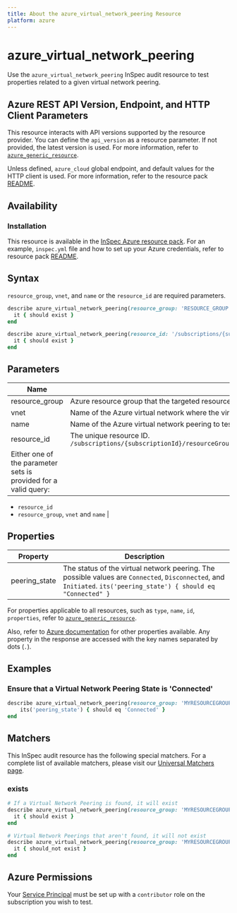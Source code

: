 ```yaml
---
title: About the azure_virtual_network_peering Resource
platform: azure
---
```


# azure_virtual_network_peering

Use the `azure_virtual_network_peering` InSpec audit resource to test properties related to a given virtual network peering.

## Azure REST API Version, Endpoint, and HTTP Client Parameters

This resource interacts with API versions supported by the resource provider. You can define the `api_version` as a resource parameter. If not provided, the latest version is used. For more information, refer to [`azure_generic_resource`](azure_generic_resource.md).

Unless defined, `azure_cloud` global endpoint, and default values for the HTTP client is used. For more information, refer to the resource pack [README](../../README.md).

## Availability

### Installation

This resource is available in the [InSpec Azure resource pack](https://github.com/inspec/inspec-azure). For an example, `inspec.yml` file and how to set up your Azure credentials, refer to resource pack [README](../../README.md#Service-Principal).

## Syntax

`resource_group`, `vnet`, and `name` or the `resource_id` are required parameters.

```ruby
describe azure_virtual_network_peering(resource_group: 'RESOURCE_GROUP',vnet: 'VIRTUAL-NETWORK-NAME' name: 'VIRTUAL-NETWORK-PEERING-NAME') do
  it { should exist }
end
```

```ruby
describe azure_virtual_network_peering(resource_id: '/subscriptions/{subscriptionId}/resourceGroups/{resourceGroup}/providers/Microsoft.Network/virtualNetworks/{vnName}/virtualNetworkPeerings/{virtualNetworkPeeringName}') do
  it { should exist }
end
```

## Parameters

| Name                           | Description                                                                    |
|--------------------------------|--------------------------------------------------------------------------------|
| resource_group                 | Azure resource group that the targeted resource resides in. `MyResourceGroup`  |
| vnet                           | Name of the Azure virtual network where the virtual network peering is created in. `MyVNetName` |
| name                           | Name of the Azure virtual network peering to test. `MyVirtualNetworkPeeringName`  |
| resource_id                    | The unique resource ID. `/subscriptions/{subscriptionId}/resourceGroups/{resourceGroup}/providers/Microsoft.Network/virtualNetworks/{vnName}/virtualNetworkPeerings/{virtualNetworkPeeringName}` |
| Either one of the parameter sets is provided for a valid query:

- `resource_id`
- `resource_group`, `vnet` and `name` |

## Properties

| Property | Description |
|----------|-------------|
| peering_state | The status of the virtual network peering. The possible values are `Connected`, `Disconnected`, and `Initiated`. `its('peering_state') { should eq "Connected" }` |

For properties applicable to all resources, such as `type`, `name`, `id`, `properties`, refer to [`azure_generic_resource`](azure_generic_resource.md#properties).

Also, refer to [Azure documentation](https://docs.microsoft.com/en-us/rest/api/virtualnetwork/virtual-network-peerings/get#virtualnetworkpeering) for other properties available. Any property in the response are accessed with the key names separated by dots (`.`).

## Examples

### Ensure that a Virtual Network Peering State is 'Connected'

```ruby
describe azure_virtual_network_peering(resource_group: 'MYRESOURCEGROUP',vnet: 'VIRTUAL-NETWORK-NAME' name: 'VIRTUAL-NETWORK-PEERING-NAME') do
    its('peering_state') { should eq 'Connected' }
end
```

## Matchers

This InSpec audit resource has the following special matchers. For a complete list of available matchers, please visit our [Universal Matchers page](https://www.inspec.io/docs/reference/matchers/).

### exists

```ruby
# If a Virtual Network Peering is found, it will exist
describe azure_virtual_network_peering(resource_group: 'MYRESOURCEGROUP',vnet: 'VIRTUAL-NETWORK-NAME' name: 'VIRTUAL-NETWORK-PEERING-NAME') do
  it { should exist }
end

# Virtual Network Peerings that aren't found, it will not exist
describe azure_virtual_network_peering(resource_group: 'MYRESOURCEGROUP', vnet: 'MYVNETNAME', name: 'DOESNOTEXIST') do
  it { should_not exist }
end
```

## Azure Permissions

Your [Service Principal](https://docs.microsoft.com/en-us/azure/azure-resource-manager/resource-group-create-service-principal-portal) must be set up with a `contributor` role on the subscription you wish to test.
